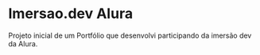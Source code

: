 # Imersao.dev Alura

Projeto inicial de um Portfólio que desenvolvi participando da imersão dev da Alura.
